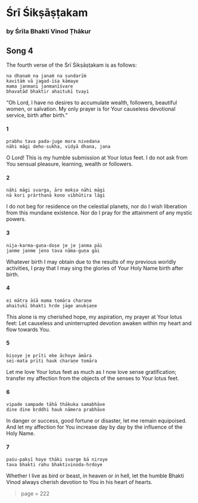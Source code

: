# Śrī Śikṣāṣṭakam

### by Śrīla Bhakti Vinod Ṭhākur

## Song 4

The fourth verse of the Śrī Śikṣāṣṭakam is as follows:

    na dhanaṁ na janaṁ na sundarīṁ
    kavitāṁ vā jagad-īśa kāmaye
    mama janmani janmanīśvare
    bhavatād bhaktir ahaitukī tvayi

“Oh Lord, I have no desires to accumulate wealth, followers, beautiful women, or salvation. My only prayer is for Your causeless devotional service, birth after birth.”

#### 1

    prabhu tava pada-juge mora nivedana
    nāhi māgi deho-sukha, vidyā dhana, jana

O Lord! This is my humble submission at Your lotus feet. I do not ask from You sensual pleasure, learning, wealth or followers.

#### 2

    nāhi māgi svarga, āro mokṣa nāhi māgi
    nā kori prārthanā kono vibhūtira lāgi

I do not beg for residence on the celestial planets, nor do I wish liberation from this mundane existence. Nor do I pray for the attainment of any mystic powers.

#### 3

    nija-karma-guṇa-doṣe je je janma pāi
    janme janme jeno tava nāma-guṇa gāi

Whatever birth I may obtain due to the results of my previous worldly activities, I pray that I may sing the glories of Your Holy Name birth after birth.

#### 4

    ei mātra āśā mama tomāra charaṇe
    ahaitukī bhakti hṛde jāge anukṣaṇe

This alone is my cherished hope, my aspiration, my prayer at Your lotus feet: Let causeless and uninterrupted devotion awaken within my heart and flow towards You.

#### 5

    biṣoye je prīti ebe āchoye āmāra
    sei-mata prīti hauk charaṇe tomāra

Let me love Your lotus feet as much as I now love sense gratification; transfer my affection from the objects of the senses to Your lotus feet.

#### 6

    vipade sampade tāhā thākuka samabhāve
    dine dine bṛddhi hauk nāmera prabhāve

In danger or success, good fortune or disaster, let me remain equipoised. And let my affection for You increase day by day by the influence of the Holy Name.

#### 7

    paśu-pakṣī hoye thāki svarge bā niroye
    tava bhakti rahu bhaktivinoda-hṛdoye

Whether I live as bird or beast, in heaven or in hell, let the humble Bhakti Vinod always cherish devotion to You in his heart of hearts.


> page = 222